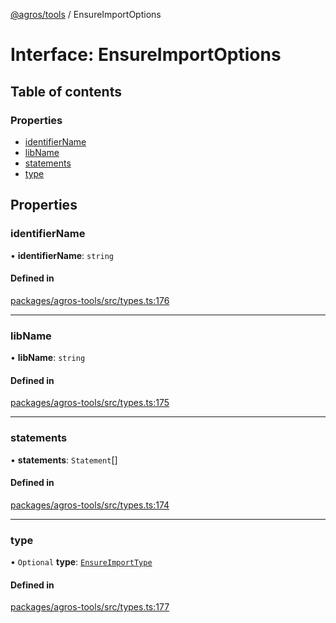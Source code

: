 [@agros/tools](../index.md) / EnsureImportOptions

# Interface: EnsureImportOptions

## Table of contents

### Properties

- [identifierName](EnsureImportOptions.md#identifiername)
- [libName](EnsureImportOptions.md#libname)
- [statements](EnsureImportOptions.md#statements)
- [type](EnsureImportOptions.md#type)

## Properties

### <a id="identifiername" name="identifiername"></a> identifierName

• **identifierName**: `string`

#### Defined in

[packages/agros-tools/src/types.ts:176](https://github.com/agrosjs/agros/blob/8fba5a5/packages/agros-tools/src/types.ts#L176)

___

### <a id="libname" name="libname"></a> libName

• **libName**: `string`

#### Defined in

[packages/agros-tools/src/types.ts:175](https://github.com/agrosjs/agros/blob/8fba5a5/packages/agros-tools/src/types.ts#L175)

___

### <a id="statements" name="statements"></a> statements

• **statements**: `Statement`[]

#### Defined in

[packages/agros-tools/src/types.ts:174](https://github.com/agrosjs/agros/blob/8fba5a5/packages/agros-tools/src/types.ts#L174)

___

### <a id="type" name="type"></a> type

• `Optional` **type**: [`EnsureImportType`](../index.md#ensureimporttype)

#### Defined in

[packages/agros-tools/src/types.ts:177](https://github.com/agrosjs/agros/blob/8fba5a5/packages/agros-tools/src/types.ts#L177)
